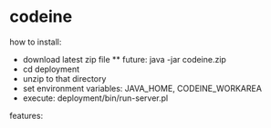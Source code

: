 codeine
====

how to install:
* download latest zip file
** future: java -jar codeine.zip
* cd deployment
* unzip to that directory
* set environment variables: JAVA_HOME, CODEINE_WORKAREA
* execute: deployment/bin/run-server.pl


features:
